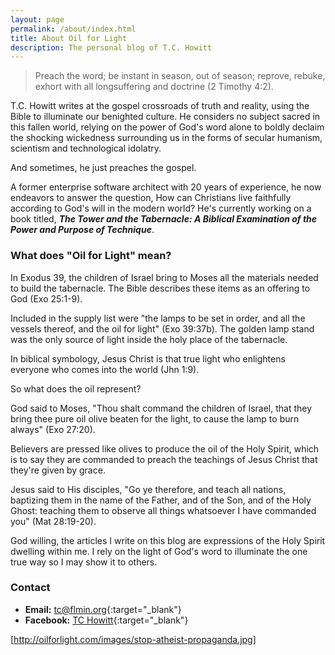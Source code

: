 ```yaml
---
layout: page
permalink: /about/index.html
title: About Oil for Light
description: The personal blog of T.C. Howitt
---
```


> Preach the word; be instant in season, out of season; reprove, rebuke, exhort with all longsuffering and doctrine (2 Timothy 4:2).

T.C. Howitt writes at the gospel crossroads of truth and reality, using the Bible to illuminate our benighted culture.  He considers no subject sacred in this fallen world, relying on the power of God's word alone to boldly declaim the shocking wickedness surrounding us in the forms of secular humanism, scientism and technological idolatry.

And sometimes, he just preaches the gospel.

A former enterprise software architect with 20 years of experience, he now endeavors to answer the question, How can Christians live faithfully according to God's will in the modern world?  He's currently working on a book titled, **_The Tower and the Tabernacle: A Biblical Examination of the Power and Purpose of Technique_**.

### What does "Oil for Light" mean?

In Exodus 39, the children of Israel bring to Moses all the materials needed to build the tabernacle.  The Bible describes these items as an offering to God (Exo 25:1-9).

Included in the supply list were "the lamps to be set in order, and all the vessels thereof, and the oil for light" (Exo 39:37b).  The golden lamp stand was the only source of light inside the holy place of the tabernacle.

In biblical symbology, Jesus Christ is that true light who enlightens everyone who comes into the world (Jhn 1:9).

So what does the oil represent?

God said to Moses, "Thou shalt command the children of Israel, that they bring thee pure oil olive beaten for the light, to cause the lamp to burn always" (Exo 27:20).

Believers are pressed like olives to produce the oil of the Holy Spirit, which is to say they are commanded to preach the teachings of Jesus Christ that they're given by grace.

Jesus said to His disciples, "Go ye therefore, and teach all nations, baptizing them in the name of the Father, and of the Son, and of the Holy Ghost: teaching them to observe all things whatsoever I have commanded you" (Mat 28:19-20).

God willing, the articles I write on this blog are expressions of the Holy Spirit dwelling within me.  I rely on the light of God's word to illuminate the one true way so I may show it to others.

### Contact

  * **Email:** [tc@flmin.org](mailto:tc@flmin.org){:target="_blank"}
  * **Facebook:** [TC Howitt](http://facebook.com/whirlingvortices){:target="_blank"}
  
[http://oilforlight.com/images/stop-atheist-propaganda.jpg]
